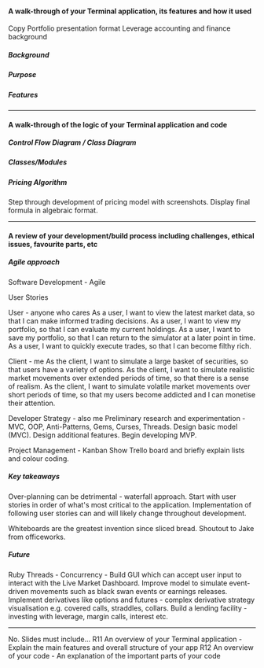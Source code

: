 #### A walk-through of your Terminal application, its features and how it used

Copy Portfolio presentation format
Leverage accounting and finance background

##### Background

##### Purpose

##### Features

<hr>

#### A walk-through of the logic of your Terminal application and code

##### Control Flow Diagram / Class Diagram

##### Classes/Modules

##### Pricing Algorithm
Step through development of pricing model with screenshots.
Display final formula in algebraic format.

<hr>

#### A review of your development/build process including challenges, ethical issues, favourite parts, etc

##### Agile approach

Software Development - Agile

User Stories

User - anyone who cares
As a user, I want to view the latest market data, so that I can make informed trading decisions.
As a user, I want to view my portfolio, so that I can evaluate my current holdings.
As a user, I want to save my portfolio, so that I can return to the simulator at a later point in time.
As a user, I want to quickly execute trades, so that I can become filthy rich.

Client - me
As the client, I want to simulate a large basket of securities, so that users have a variety of options.
As the client, I want to simulate realistic market movements over extended periods of time, so that there is a sense of realism.
As the client, I want to simulate volatile market movements over short periods of time, so that my users become addicted and I can monetise their attention.

Developer Strategy - also me
Preliminary research and experimentation - MVC, OOP, Anti-Patterns, Gems, Curses, Threads.
Design basic model (MVC). Design additional features.
Begin developing MVP.

Project Management - Kanban
Show Trello board and briefly explain lists and colour coding.

##### Key takeaways
Over-planning can be detrimental - waterfall approach.
Start with user stories in order of what's most critical to the application.
Implementation of following user stories can and will likely change throughout development.

Whiteboards are the greatest invention since sliced bread.
Shoutout to Jake from officeworks.

##### Future
Ruby Threads - Concurrency - Build GUI which can accept user input to interact with the Live Market Dashboard.
Improve model to simulate event-driven movements such as black swan events or earnings releases.
Implement derivatives like options and futures - complex derivative strategy visualisation e.g. covered calls, straddles, collars.
Build a lending facility - investing with leverage, margin calls, interest etc.

<hr>
No.	Slides must include…
R11	An overview of your Terminal application - Explain the main features and overall structure of your app
R12	An overview of your code	- An explanation of the important parts of your code